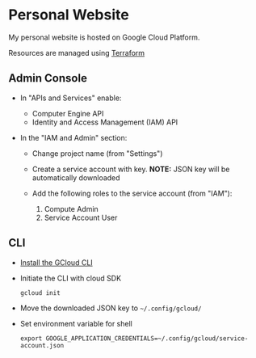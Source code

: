 # Personal Website

My personal website is hosted on Google Cloud Platform.

Resources are managed using [Terraform][1]

## Admin Console

+ In "APIs and Services" enable:

  + Computer Engine API
  + Identity and Access Management (IAM) API

+ In the "IAM and Admin" section:

  + Change project name (from "Settings")
  + Create a service account with key. **NOTE:** JSON key will be automatically downloaded
  + Add the following roles to the service account (from "IAM"):

  	1. Compute Admin
  	2. Service Account User

## CLI

+ [Install the GCloud CLI][2]

+ Initiate the CLI with cloud SDK

  `gcloud init`

+ Move the downloaded JSON key to `~/.config/gcloud/`

+ Set environment variable for shell

  `export GOOGLE_APPLICATION_CREDENTIALS=~/.config/gcloud/service-account.json`


[1]: https://www.terraform.io/
[2]: https://cloud.google.com/sdk/docs/install
